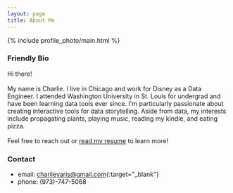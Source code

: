 ```yaml
---
layout: page
title: About Me
---
```


{% include profile_photo/main.html %}

### Friendly Bio

Hi there!<br><br>My name is Charlie. I live in Chicago and work for Disney as a Data Engineer. I attended Washington University in St. Louis for undergrad and have been learning data tools ever since. I'm particularly passionate about creating interactive tools for data storytelling. Aside from data, my interests include propagating plants, playing music, reading my kindle, and eating pizza.<br><br>Feel free to reach out or [read my resume](../resume) to learn more!

### Contact

- email: [charlieyaris@gmail.com](mailto:charlieyaris@gmail.com){:target="_blank"}
- phone: (973)-747-5068
